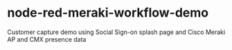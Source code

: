 # node-red-meraki-workflow-demo
Customer capture demo using Social Sign-on splash page and Cisco Meraki AP and CMX presence data
